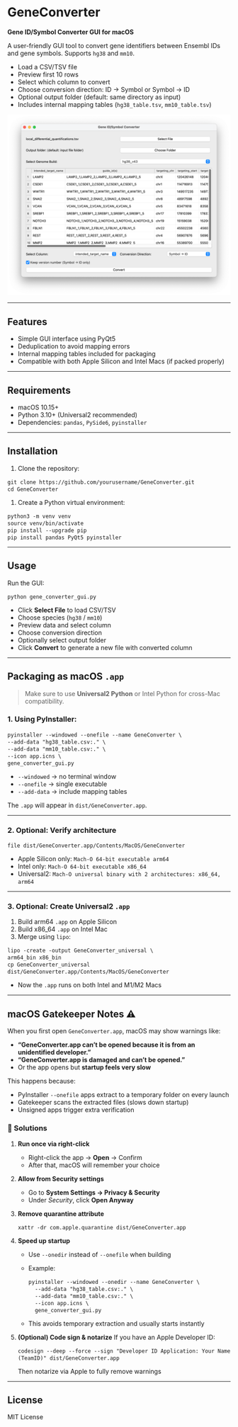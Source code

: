 # GeneConverter

**Gene ID/Symbol Converter GUI for macOS**

A user-friendly GUI tool to convert gene identifiers between Ensembl IDs and gene symbols. Supports `hg38` and `mm10`.

- Load a CSV/TSV file
- Preview first 10 rows
- Select which column to convert
- Choose conversion direction: ID → Symbol or Symbol → ID
- Optional output folder (default: same directory as input)
- Includes internal mapping tables (`hg38_table.tsv`, `mm10_table.tsv`)

![GUI](https://raw.githubusercontent.com/zhaoshuoxp/GeneConverter/refs/heads/main//screenshot.png)



------

## Features

- Simple GUI interface using PyQt5
- Deduplication to avoid mapping errors
- Internal mapping tables included for packaging
- Compatible with both Apple Silicon and Intel Macs (if packed properly)

------

## Requirements

- macOS 10.15+
- Python 3.10+ (Universal2 recommended)
- Dependencies: `pandas`, `PySide6`, `pyinstaller`

------

## Installation

1. Clone the repository:

```
git clone https://github.com/yourusername/GeneConverter.git
cd GeneConverter
```

1. Create a Python virtual environment:

```
python3 -m venv venv
source venv/bin/activate
pip install --upgrade pip
pip install pandas PyQt5 pyinstaller
```

------

## Usage

Run the GUI:

```
python gene_converter_gui.py
```

- Click **Select File** to load CSV/TSV
- Choose species (`hg38` / `mm10`)
- Preview data and select column
- Choose conversion direction
- Optionally select output folder
- Click **Convert** to generate a new file with converted column

------

## Packaging as macOS `.app`

> Make sure to use **Universal2 Python** or Intel Python for cross-Mac compatibility.

### 1. Using PyInstaller:

```
pyinstaller --windowed --onefile --name GeneConverter \
--add-data "hg38_table.csv:." \
--add-data "mm10_table.csv:." \
--icon app.icns \
gene_converter_gui.py
```

- `--windowed` → no terminal window
- `--onefile` → single executable
- `--add-data` → include mapping tables

The `.app` will appear in `dist/GeneConverter.app`.

------

### 2. Optional: Verify architecture

```
file dist/GeneConverter.app/Contents/MacOS/GeneConverter
```

- Apple Silicon only: `Mach-O 64-bit executable arm64`
- Intel only: `Mach-O 64-bit executable x86_64`
- Universal2: `Mach-O universal binary with 2 architectures: x86_64, arm64`

------

### 3. Optional: Create Universal2 `.app`

1. Build arm64 `.app` on Apple Silicon
2. Build x86_64 `.app` on Intel Mac
3. Merge using `lipo`:

```
lipo -create -output GeneConverter_universal \
arm64_bin x86_bin
cp GeneConverter_universal dist/GeneConverter.app/Contents/MacOS/GeneConverter
```

- Now the `.app` runs on both Intel and M1/M2 Macs

------

## macOS Gatekeeper Notes ⚠️

When you first open `GeneConverter.app`, macOS may show warnings like:

- **“GeneConverter.app can’t be opened because it is from an unidentified developer.”**
- **“GeneConverter.app is damaged and can’t be opened.”**
- Or the app opens but **startup feels very slow**

This happens because:

- PyInstaller `--onefile` apps extract to a temporary folder on every launch
- Gatekeeper scans the extracted files (slows down startup)
- Unsigned apps trigger extra verification

### 🔑 Solutions

1. **Run once via right-click**

   - Right-click the app → **Open** → Confirm
   - After that, macOS will remember your choice

2. **Allow from Security settings**

   - Go to **System Settings → Privacy & Security**
   - Under *Security*, click **Open Anyway**

3. **Remove quarantine attribute**

   ```
   xattr -dr com.apple.quarantine dist/GeneConverter.app
   ```

4. **Speed up startup**

   - Use `--onedir` instead of `--onefile` when building

   - Example:

     ```
     pyinstaller --windowed --onedir --name GeneConverter \
       --add-data "hg38_table.csv:." \
       --add-data "mm10_table.csv:." \
       --icon app.icns \
       gene_converter_gui.py
     ```

   - This avoids temporary extraction and usually starts instantly

5. **(Optional) Code sign & notarize**
   If you have an Apple Developer ID:

   ```
   codesign --deep --force --sign "Developer ID Application: Your Name (TeamID)" dist/GeneConverter.app
   ```

   Then notarize via Apple to fully remove warnings

------

## License

MIT License
